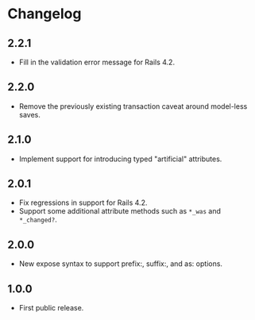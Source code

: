 Changelog
=========

2.2.1
-----
* Fill in the validation error message for Rails 4.2.

2.2.0
-----
* Remove the previously existing transaction caveat around model-less saves.

2.1.0
-----
* Implement support for introducing typed "artificial" attributes.

2.0.1
-----
* Fix regressions in support for Rails 4.2.
* Support some additional attribute methods such as `*_was` and `*_changed?`.

2.0.0
-----
* New expose syntax to support prefix:, suffix:, and as: options.

1.0.0
-----
* First public release.
